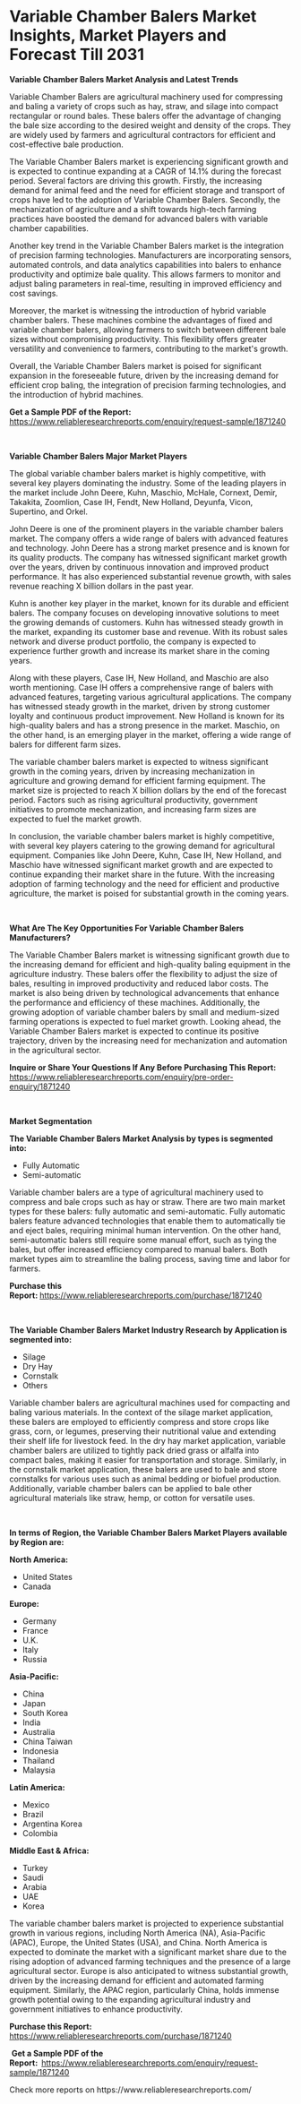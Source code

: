 <p><h1>Variable Chamber Balers Market Insights, Market Players and Forecast Till 2031</h1></p><p><strong>Variable Chamber Balers Market Analysis and Latest Trends</strong></p>
<p><p>Variable Chamber Balers are agricultural machinery used for compressing and baling a variety of crops such as hay, straw, and silage into compact rectangular or round bales. These balers offer the advantage of changing the bale size according to the desired weight and density of the crops. They are widely used by farmers and agricultural contractors for efficient and cost-effective bale production.</p><p>The Variable Chamber Balers market is experiencing significant growth and is expected to continue expanding at a CAGR of 14.1% during the forecast period. Several factors are driving this growth. Firstly, the increasing demand for animal feed and the need for efficient storage and transport of crops have led to the adoption of Variable Chamber Balers. Secondly, the mechanization of agriculture and a shift towards high-tech farming practices have boosted the demand for advanced balers with variable chamber capabilities.</p><p>Another key trend in the Variable Chamber Balers market is the integration of precision farming technologies. Manufacturers are incorporating sensors, automated controls, and data analytics capabilities into balers to enhance productivity and optimize bale quality. This allows farmers to monitor and adjust baling parameters in real-time, resulting in improved efficiency and cost savings.</p><p>Moreover, the market is witnessing the introduction of hybrid variable chamber balers. These machines combine the advantages of fixed and variable chamber balers, allowing farmers to switch between different bale sizes without compromising productivity. This flexibility offers greater versatility and convenience to farmers, contributing to the market's growth.</p><p>Overall, the Variable Chamber Balers market is poised for significant expansion in the foreseeable future, driven by the increasing demand for efficient crop baling, the integration of precision farming technologies, and the introduction of hybrid machines.</p></p>
<p><strong>Get a Sample PDF of the Report:&nbsp;</strong> <a href="https://www.reliableresearchreports.com/enquiry/request-sample/1871240">https://www.reliableresearchreports.com/enquiry/request-sample/1871240</a></p>
<p>&nbsp;</p>
<p><strong>Variable Chamber Balers Major Market Players</strong></p>
<p><p>The global variable chamber balers market is highly competitive, with several key players dominating the industry. Some of the leading players in the market include John Deere, Kuhn, Maschio, McHale, Cornext, Demir, Takakita, Zoomlion, Case IH, Fendt, New Holland, Deyunfa, Vicon, Supertino, and Orkel.</p><p>John Deere is one of the prominent players in the variable chamber balers market. The company offers a wide range of balers with advanced features and technology. John Deere has a strong market presence and is known for its quality products. The company has witnessed significant market growth over the years, driven by continuous innovation and improved product performance. It has also experienced substantial revenue growth, with sales revenue reaching X billion dollars in the past year.</p><p>Kuhn is another key player in the market, known for its durable and efficient balers. The company focuses on developing innovative solutions to meet the growing demands of customers. Kuhn has witnessed steady growth in the market, expanding its customer base and revenue. With its robust sales network and diverse product portfolio, the company is expected to experience further growth and increase its market share in the coming years.</p><p>Along with these players, Case IH, New Holland, and Maschio are also worth mentioning. Case IH offers a comprehensive range of balers with advanced features, targeting various agricultural applications. The company has witnessed steady growth in the market, driven by strong customer loyalty and continuous product improvement. New Holland is known for its high-quality balers and has a strong presence in the market. Maschio, on the other hand, is an emerging player in the market, offering a wide range of balers for different farm sizes.</p><p>The variable chamber balers market is expected to witness significant growth in the coming years, driven by increasing mechanization in agriculture and growing demand for efficient farming equipment. The market size is projected to reach X billion dollars by the end of the forecast period. Factors such as rising agricultural productivity, government initiatives to promote mechanization, and increasing farm sizes are expected to fuel the market growth.</p><p>In conclusion, the variable chamber balers market is highly competitive, with several key players catering to the growing demand for agricultural equipment. Companies like John Deere, Kuhn, Case IH, New Holland, and Maschio have witnessed significant market growth and are expected to continue expanding their market share in the future. With the increasing adoption of farming technology and the need for efficient and productive agriculture, the market is poised for substantial growth in the coming years.</p></p>
<p>&nbsp;</p>
<p><strong>What Are The Key Opportunities For Variable Chamber Balers Manufacturers?</strong></p>
<p><p>The Variable Chamber Balers market is witnessing significant growth due to the increasing demand for efficient and high-quality baling equipment in the agriculture industry. These balers offer the flexibility to adjust the size of bales, resulting in improved productivity and reduced labor costs. The market is also being driven by technological advancements that enhance the performance and efficiency of these machines. Additionally, the growing adoption of variable chamber balers by small and medium-sized farming operations is expected to fuel market growth. Looking ahead, the Variable Chamber Balers market is expected to continue its positive trajectory, driven by the increasing need for mechanization and automation in the agricultural sector.</p></p>
<p><strong>Inquire or Share Your Questions If Any Before Purchasing This Report:</strong> <a href="https://www.reliableresearchreports.com/enquiry/pre-order-enquiry/1871240">https://www.reliableresearchreports.com/enquiry/pre-order-enquiry/1871240</a></p>
<p>&nbsp;</p>
<p><strong>Market Segmentation</strong></p>
<p><strong>The Variable Chamber Balers Market Analysis by types is segmented into:</strong></p>
<p><ul><li>Fully Automatic</li><li>Semi-automatic</li></ul></p>
<p><p>Variable chamber balers are a type of agricultural machinery used to compress and bale crops such as hay or straw. There are two main market types for these balers: fully automatic and semi-automatic. Fully automatic balers feature advanced technologies that enable them to automatically tie and eject bales, requiring minimal human intervention. On the other hand, semi-automatic balers still require some manual effort, such as tying the bales, but offer increased efficiency compared to manual balers. Both market types aim to streamline the baling process, saving time and labor for farmers.</p></p>
<p><strong>Purchase this Report:&nbsp;</strong><a href="https://www.reliableresearchreports.com/purchase/1871240">https://www.reliableresearchreports.com/purchase/1871240</a></p>
<p>&nbsp;</p>
<p><strong>The Variable Chamber Balers Market Industry Research by Application is segmented into:</strong></p>
<p><ul><li>Silage</li><li>Dry Hay</li><li>Cornstalk</li><li>Others</li></ul></p>
<p><p>Variable chamber balers are agricultural machines used for compacting and baling various materials. In the context of the silage market application, these balers are employed to efficiently compress and store crops like grass, corn, or legumes, preserving their nutritional value and extending their shelf life for livestock feed. In the dry hay market application, variable chamber balers are utilized to tightly pack dried grass or alfalfa into compact bales, making it easier for transportation and storage. Similarly, in the cornstalk market application, these balers are used to bale and store cornstalks for various uses such as animal bedding or biofuel production. Additionally, variable chamber balers can be applied to bale other agricultural materials like straw, hemp, or cotton for versatile uses.</p></p>
<p>&nbsp;</p>
<p><strong>In terms of Region, the Variable Chamber Balers Market Players available by Region are:</strong></p>
<p>
    <p> <strong> North America: </strong>
        <ul>
            <li>United States</li>
            <li>Canada</li>
        </ul>
        </p> 
    <p> <strong> Europe: </strong>
        <ul>
            <li>Germany</li>
            <li>France</li>
            <li>U.K.</li>
            <li>Italy</li>
            <li>Russia</li>
        </ul>
        </p> 
    <p> <strong> Asia-Pacific: </strong>
        <ul>
            <li>China</li>
            <li>Japan</li>
            <li>South Korea</li>
            <li>India</li>
            <li>Australia</li>
            <li>China Taiwan</li>
            <li>Indonesia</li>
            <li>Thailand</li>
            <li>Malaysia</li>
        </ul>
        </p> 
    <p> <strong> Latin America: </strong>
        <ul>
            <li>Mexico</li>
            <li>Brazil</li>
            <li>Argentina Korea</li>
            <li>Colombia</li>
        </ul>
        </p> 
    <p> <strong> Middle East & Africa: </strong>
        <ul>
            <li>Turkey</li>
            <li>Saudi</li>
            <li>Arabia</li>
            <li>UAE</li>
            <li>Korea</li>
        </ul>
    </p>
    </p>
<p><p>The variable chamber balers market is projected to experience substantial growth in various regions, including North America (NA), Asia-Pacific (APAC), Europe, the United States (USA), and China. North America is expected to dominate the market with a significant market share due to the rising adoption of advanced farming techniques and the presence of a large agricultural sector. Europe is also anticipated to witness substantial growth, driven by the increasing demand for efficient and automated farming equipment. Similarly, the APAC region, particularly China, holds immense growth potential owing to the expanding agricultural industry and government initiatives to enhance productivity.</p></p>
<p><strong>Purchase this Report: </strong><a href="https://www.reliableresearchreports.com/purchase/1871240">https://www.reliableresearchreports.com/purchase/1871240</a></p>
<p>&nbsp;<strong>Get a Sample PDF of the Report:&nbsp;&nbsp;</strong><a href="https://www.reliableresearchreports.com/enquiry/request-sample/1871240">https://www.reliableresearchreports.com/enquiry/request-sample/1871240</a></p>
<p><strong></strong></p>
<p>Check more reports on https://www.reliableresearchreports.com/</p>